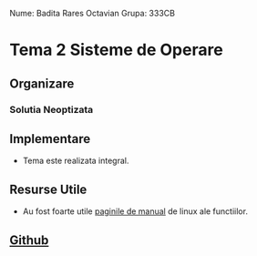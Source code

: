 Nume: Badita Rares Octavian
Grupa: 333CB

# Tema 2 Sisteme de Operare

Organizare
-

### Solutia Neoptizata

Implementare
-

* Tema este realizata integral.


Resurse Utile
-

* Au fost foarte utile [paginile de manual](https://man7.org/linux/man-pages/) de linux ale functiilor.


[Github](https://github.com/WhyNotRaresh/Tema2SO)
-
